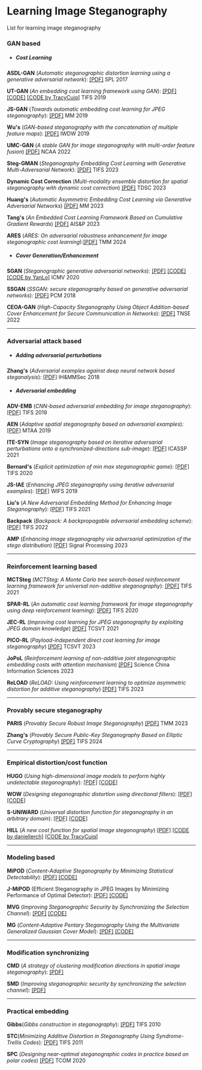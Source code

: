 # Learning Image Steganography
List for learning image steganography


### GAN based

* ##### Cost Learning

**ASDL-GAN** (*Automatic steganographic distortion learning using a generative adversarial network*): [[PDF]](https://sci-hub.se/10.1109/lsp.2017.2745572) SPL 2017

**UT-GAN** (*An embedding cost learning framework using GAN*): [[PDF]](https://sci-hub.se/10.1109/tifs.2019.2922229) [[CODE]](https://github.com/JianhuaYang001/spatial-image-steganography) [[CODE by TracyCuiq]](https://github.com/TracyCuiq/UT-GAN) TIFS 2019

**JS-GAN** (*Towards automatic embedding cost learning for JPEG steganography*): [[PDF]](https://www.researchgate.net/profile/Jianhua-Yang-10/publication/334351310_Towards_Automatic_Embedding_Cost_Learning_for_JPEG_Steganography/links/5db59061299bf111d4d0c911/Towards-Automatic-Embedding-Cost-Learning-for-JPEG-Steganography.pdf) MM 2019

**Wu's** (*GAN-based steganography with the concatenation of multiple feature maps*): [[PDF]](https://books.google.ca/books?hl=en&lr=&id=h87YDwAAQBAJ&oi=fnd&pg=PA3&dq=GAN-based+steganography+with+the+concatenation+of+multiple+feature+maps&ots=wRZE6lES6b&sig=c5wEVP0VVk05H0Toshl7KuCDHXc#v=onepage&q=GAN-based%20steganography%20with%20the%20concatenation%20of%20multiple%20feature%20maps&f=false) IWDW 2019

**UMC-GAN** (*A stable GAN for image steganography with multi-order feature fusion*) [[PDF]](https://search.ebscohost.com/login.aspx?direct=true&profile=ehost&scope=site&authtype=crawler&jrnl=09410643&AN=158693857&h=KyqFSdSM2Z%2FwaVuorZqPqQ1kU6Go70Dl5YNA2X42h4coTsnsj1JzeBngomXvawllUHIGSWap9DmYC2l2UuCUQA%3D%3D&crl=f) NCAA 2022

**Steg-GMAN** (*Steganography Embedding Cost Learning with Generative Multi-Adversarial Network*): [[PDF]](https://ieeexplore.ieee.org/abstract/document/10265249/) TIFS 2023

**Dynamic Cost Correction** (*Multi-modality ensemble distortion for spatial steganography with dynamic cost correction*) [[PDF]](https://ieeexplore.ieee.org/abstract/document/10151943/) TDSC 2023

**Huang's** (*Automatic Asymmetric Embedding Cost Learning via Generative Adversarial Networks*) [[PDF]](https://dl.acm.org/doi/abs/10.1145/3581783.3612399) MM 2023

**Tang's** (*An Embedded Cost Learning Framework Based on Cumulative Gradient Rewards*) [[PDF]](https://link.springer.com/chapter/10.1007/978-981-99-9785-5_19) AIS&P 2023

**ARES** (*ARES: On adversarial robustness enhancement for image steganographic cost learning*):[[PDF]](https://ieeexplore.ieee.org/abstract/document/10398515/) TMM 2024

* ##### Cover Generation/Enhancement

**SGAN** (*Steganographic generative adversarial networks*): [[PDF]](https://arxiv.org/pdf/1703.05502) [[CODE]](https://github.com/dvolkhonskiy/adversarial-steganography) [[CODE by YanLo]](https://github.com/YanLo/steganography_pytorch/tree/b060c048142fef26ccbae1b2cb2c77f5cd7f5387) ICMV 2020

**SSGAN** (*SSGAN: secure steganography based on generative adversarial networks*): [[PDF]](https://arxiv.org/pdf/1707.01613) PCM 2018

**CEOA-GAN** (*High-Capacity Steganography Using Object Addition-based Cover Enhancement for Secure Communication in Networks*): [[PDF]](https://ieeexplore.ieee.org/stamp/stamp.jsp?tp=&arnumber=9662244) TNSE 2022

------

### Adversarial attack based 

* ##### Adding adversarial perturbations

**Zhang's** (*Adversarial examples against deep neural network based steganalysis*): [[PDF]](https://sci-hub.se/10.1145/3206004.3206012) IH&MMSec 2018

* ##### Adversarial embedding

**ADV-EMB** (*CNN-based adversarial embedding for image steganography*): [[PDF]](https://sci-hub.se/10.1109/tifs.2019.2891237) TIFS 2019

**AEN** (*Adaptive spatial steganography based on adversarial examples*): [[PDF]](https://sci-hub.se/10.1007/s11042-019-07994-3) MTAA 2019

**ITE-SYN** (*Image steganography based on iterative adversarial perturbations onto a synchronized-directions sub-image*): [[PDF]](https://sci-hub.se/10.1109/icassp39728.2021.9414055) ICASSP 2021

**Bernard's** (*Explicit optimization of min max steganographic game*): [[PDF]](https://sci-hub.se/10.1109/tifs.2020.3021913) TIFS 2020

**JS-IAE** (*Enhancing JPEG steganography using iterative adversarial examples*): [[PDF]](https://sci-hub.se/10.1109/wifs47025.2019.9035101) WIFS 2019

**Liu's** (*A New Adversarial Embedding Method for Enhancing Image Steganography*): [[PDF]](https://ieeexplore.ieee.org/stamp/stamp.jsp?tp=&arnumber=9535158) TIFS 2021

**Backpack** (*Backpack: A backpropagable adversarial embedding scheme*): [[PDF]](https://hal.science/hal-03760241/document) TIFS 2022

**AMP** (*Enhancing image steganography via adversarial optimization of the stego distribution*) [[PDF]](https://www-sciencedirect-com.remotexs.ntu.edu.sg/science/article/pii/S0165168423002293/pdfft?md5=97096a63eb3b3fd369ca9d9542c9b1b9&pid=1-s2.0-S0165168423002293-main.pdf) Signal Processing 2023

------

### Reinforcement learning based

**MCTSteg** (*MCTSteg: A Monte Carlo tree search-based reinforcement learning framework for universal non-additive steganography*): [[PDF]](https://arxiv.org/pdf/2103.13689) TIFS 2021

**SPAR-RL** (*An automatic cost learning framework for image steganography using deep reinforcement learning*): [[PDF]](https://sci-hub.se/10.1109/tifs.2020.3025438) TIFS 2020

**JEC-RL** (*Improving cost learning for JPEG steganography by exploiting JPEG domain knowledge*) [[PDF]](https://arxiv.org/pdf/2105.03867) TCSVT 2021

**PICO-RL** (*Payload-independent direct cost learning for image steganography*) [[PDF]](https://ieeexplore.ieee.org/abstract/document/10178049/) TCSVT 2023

**JoPoL** (*Reinforcement learning of non-additive joint steganographic embedding costs with attention mechanism*) [[PDF]](https://link.springer.com/article/10.1007/s11432-021-3453-5) Science China Information Sciences 2023

**ReLOAD** (*ReLOAD: Using reinforcement learning to optimize asymmetric distortion for additive steganography*) [[PDF]](https://ieeexplore.ieee.org/abstract/document/10041967/) TIFS 2023

------

### Provably secure steganography

**PARIS** (*Provably Secure Robust Image Steganography*) [[PDF]](https://ieeexplore.ieee.org/abstract/document/10306313/) TMM 2023

**Zhang's** (*Provably Secure Public-Key Steganography Based on Elliptic Curve Cryptography*) [[PDF]](https://ieeexplore.ieee.org/abstract/document/10418202/) TIFS 2024

------
### Empirical distortion/cost function

**HUGO** (*Using high-dimensional image models to perform highly undetectable steganography*): [[PDF]](https://sci-hub.se/10.1007/978-3-642-16435-4_13) [[CODE]](http://dde.binghamton.edu/download/stego_algorithms/download/HUGO_bounding_matlab.zip)

**WOW** (*Designing steganographic distortion using directional filters*): [[PDF]](http://dde.binghamton.edu/vholub/pdf/WIFS12_Designing_Steganographic_Distortion_Using_Directional_Filters.pdf) [[CODE]](http://dde.binghamton.edu/download/stego_algorithms/download/WOW_matlab.zip)

**S-UNIWARD** (*Universal distortion function for steganography in an arbitrary domain*): [[PDF]](http://dde.binghamton.edu/vholub/pdf/EURASIP14_Universal_Distortion_Function_for_Steganography_in_an_Arbitrary_Domain.pdf) [[CODE]](http://dde.binghamton.edu/download/stego_algorithms/download/S-UNIWARD_matlab.zip)

**HILL** (*A new cost function for spatial image steganography*) [[PDF]](https://sci-hub.se/10.1109/icip.2014.7025854) [[CODE by daniellerch]](https://github.com/daniellerch/stegolab/tree/master/HILL)  [[CODE by TracyCuiq]](https://github.com/TracyCuiq/Hill-python)

------

### Modeling based 

**MiPOD** (*Content-Adaptive Steganography by Minimizing Statistical Detectability*): [[PDF]](http://ws.binghamton.edu/fridrich/Research/MiPOD.pdf) [[CODE]](http://dde.binghamton.edu/download/stego_algorithms/download/MiPOD_matlab.zip)

**J-MiPOD** (Efficient Steganography in JPEG Images by Minimizing Performance of Optimal Detector): [[PDF]](https://ieeexplore.ieee.org/stamp/stamp.jsp?tp=&arnumber=9534894) [[CODE]](https://codeocean.com/capsule/7800700/tree/v2)

**MVG** (*Improving Steganographic Security by Synchronizing the Selection Channel*): [[PDF]](http://dde.binghamton.edu/kodovsky/pdf/ICASSP2013_Multivariate_Gaussian_model.pdf) [[CODE]](http://dde.binghamton.edu/download/stego_algorithms/download/MVG_matlab.zip)

**MG** (*Content-Adaptive Pentary Steganography Using the Multivariate Generalized Gaussian Cover Model*): [[PDF]](http://dde.binghamton.edu/vsedighi/pdf/SPIE2015_Content_Adaptive_Pentary_Steganography_Using_The_Multivariate_Generalized_Gaussian_Cover_Model.pdf) [[CODE]](http://dde.binghamton.edu/download/stego_algorithms/download/MG_matlab.zip)

------

### Modification synchronizing

**CMD** (*A strategy of clustering modification directions in spatial image steganography*): [[PDF]](https://sci-hub.se/10.1109/tifs.2015.2434600)

**SMD** (*Improving steganographic security by synchronizing the selection channel*): [[PDF]](https://sci-hub.se/10.1145/2756601.2756620)

------

### Practical embedding

**Gibbs**(*Gibbs construction in steganography*): [[PDF]](https://ieeexplore.ieee.org/stamp/stamp.jsp?tp=&arnumber=5580091) TIFS 2010

**STC**(*Minimizing Additive Distortion in Steganography Using Syndrome-Trellis Codes*): [[PDF]](https://sci-hub.se/10.1109/tifs.2011.2134094) TIFS 2011

**SPC** (*Designing near-optimal steganographic codes in practice based on polar codes*) [[PDF]](http://home.ustc.edu.cn/~zh2991/20TCOM_SPC/2020%20TCOM%20Designing%20Near-Optimal%20Steganographic%20Codes%20in%20Practice%20Based%20on%20Polar%20Codes.pdf) TCOM 2020







